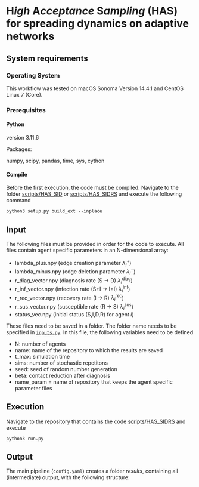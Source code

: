 # H*igh* A*cceptance* S*ampling* (HAS) for spreading dynamics on adaptive networks

## System requirements 

### Operating System

This workflow was tested on macOS Sonoma Version 14.4.1 and CentOS Linux 7 (Core). 

### Prerequisites
#### Python

version 3.11.6

Packages:

numpy,
scipy,
pandas,
time,
sys,
cython

#### Compile

Before the first execution, the code must be compiled. Navigate to the folder [scripts/HAS_SID](https://github.com/KleistLab/HAS/tree/main/scripts/HAS_SID) or [scripts/HAS_SIDRS](https://github.com/KleistLab/HAS/tree/main/scripts/HAS_SIDRS) and execute the following command

```
python3 setup.py build_ext --inplace
```

## Input

The following files must be provided in order for the code to execute. All files contain agent specific parameters in an N-dimensional array:
- lambda_plus.npy (edge creation parameter $\lambda_i^+$)
- lambda_minus.npy (edge deletion parameter $\lambda_i^-$)
- r_diag_vector.npy (diagnosis rate (S $\to$ D) $\lambda_i^{\text{diag}}$)
- r_inf_vector.npy (infection rate (S+I $\to$ I+I) $\lambda_i^{\text{inf}}$)
- r_rec_vector.npy (recovery rate (I $\to$ R) $\lambda_i^{\text{rec}}$)
- r_sus_vector.npy (susceptible rate (R $\to$ S) $\lambda_i^{\text{sus}}$)
- status_vec.npy (initial status (S,I,D,R) for agent $i$)

These files need to be saved in a folder. The folder name needs to be specified in [`inputs.py`](https://github.com/KleistLab/HAS/blob/main/scripts/HAS_SIDRS/inputs.py). In this file, the following variables need to be defined
- N: number of agents
- name: name of the repository to which the results are saved
- t_max: simulation time
- sims: number of stochastic repetitons
- seed: seed of random number generation
- beta: contact reduction after diagnosis
- name_param = name of repository that keeps the agent specific parameter files



## Execution

Navigate to the repository that contains the code [scripts/HAS_SIDRS](https://github.com/KleistLab/HAS/tree/main/scripts/HAS_SIDRS) and execute
```
python3 run.py
```

## Output
The main pipeline (`config.yaml`) creates a folder *results*, containing all (intermediate) output, with the following structure:




